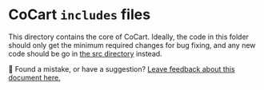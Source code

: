 # CoCart `includes` files

This directory contains the core of CoCart. Ideally, the code in this folder should only get the minimum required changes for bug fixing, and any new code should be go in [the src directory](https://github.com/co-cart/co-cart/blob/dev/plugins/cocart/src/README.md) instead.

🐞 Found a mistake, or have a suggestion? [Leave feedback about this document here.](https://github.com/co-cart/co-cart/issues/new?assignees=&labels=type%3A+documentation&template=doc_feedback.md&title=Feedback+on+./plugins/cocart/includes/README.md)
